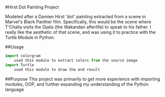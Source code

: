 #Hirst Dot Painting Project


Modeled after a Damien Hirst 'dot' painting extracted from a scene in Marvel's Black Panther film. 
Specifically, this would be the scene where T'Challa visits the Djalia (the Wakandan afterlife) to speak to his father. I really like the aesthetic of that scene, and was using it to practice with the Turtle Module in Python.

##Usage
```python
import colorgram
    used this module to extract colors from the source image
import Turtle
    used this module to draw the end result
```

##Purpose
This project was primarily to get more experience with importing modules, OOP, and further expanding my understanding of the Python language